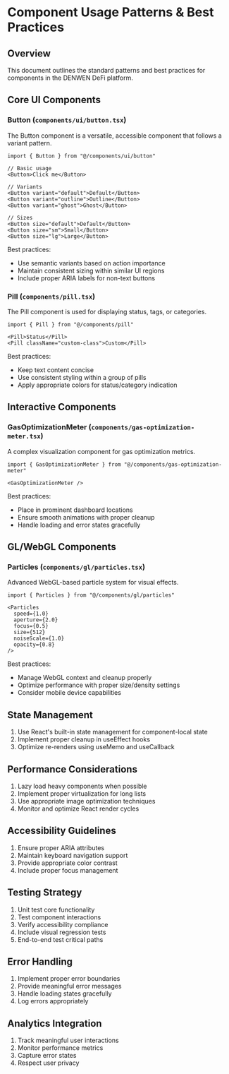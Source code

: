 # Component Usage Patterns & Best Practices

## Overview

This document outlines the standard patterns and best practices for components in the DENWEN DeFi platform.

## Core UI Components

### Button (`components/ui/button.tsx`)

The Button component is a versatile, accessible component that follows a variant pattern.

```tsx
import { Button } from "@/components/ui/button"

// Basic usage
<Button>Click me</Button>

// Variants
<Button variant="default">Default</Button>
<Button variant="outline">Outline</Button>
<Button variant="ghost">Ghost</Button>

// Sizes
<Button size="default">Default</Button>
<Button size="sm">Small</Button>
<Button size="lg">Large</Button>
```

Best practices:
- Use semantic variants based on action importance
- Maintain consistent sizing within similar UI regions
- Include proper ARIA labels for non-text buttons

### Pill (`components/pill.tsx`)

The Pill component is used for displaying status, tags, or categories.

```tsx
import { Pill } from "@/components/pill"

<Pill>Status</Pill>
<Pill className="custom-class">Custom</Pill>
```

Best practices:
- Keep text content concise
- Use consistent styling within a group of pills
- Apply appropriate colors for status/category indication

## Interactive Components

### GasOptimizationMeter (`components/gas-optimization-meter.tsx`)

A complex visualization component for gas optimization metrics.

```tsx
import { GasOptimizationMeter } from "@/components/gas-optimization-meter"

<GasOptimizationMeter />
```

Best practices:
- Place in prominent dashboard locations
- Ensure smooth animations with proper cleanup
- Handle loading and error states gracefully

## GL/WebGL Components

### Particles (`components/gl/particles.tsx`)

Advanced WebGL-based particle system for visual effects.

```tsx
import { Particles } from "@/components/gl/particles"

<Particles
  speed={1.0}
  aperture={2.0}
  focus={0.5}
  size={512}
  noiseScale={1.0}
  opacity={0.8}
/>
```

Best practices:
- Manage WebGL context and cleanup properly
- Optimize performance with proper size/density settings
- Consider mobile device capabilities

## State Management

1. Use React's built-in state management for component-local state
2. Implement proper cleanup in useEffect hooks
3. Optimize re-renders using useMemo and useCallback

## Performance Considerations

1. Lazy load heavy components when possible
2. Implement proper virtualization for long lists
3. Use appropriate image optimization techniques
4. Monitor and optimize React render cycles

## Accessibility Guidelines

1. Ensure proper ARIA attributes
2. Maintain keyboard navigation support
3. Provide appropriate color contrast
4. Include proper focus management

## Testing Strategy

1. Unit test core functionality
2. Test component interactions
3. Verify accessibility compliance
4. Include visual regression tests
5. End-to-end test critical paths

## Error Handling

1. Implement proper error boundaries
2. Provide meaningful error messages
3. Handle loading states gracefully
4. Log errors appropriately

## Analytics Integration

1. Track meaningful user interactions
2. Monitor performance metrics
3. Capture error states
4. Respect user privacy